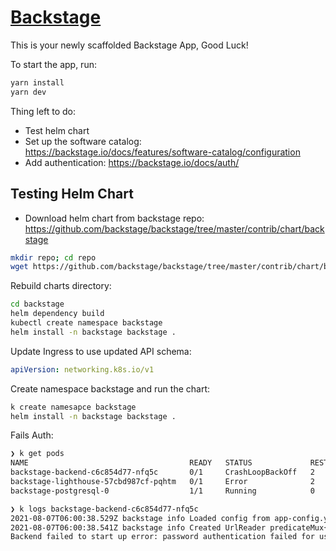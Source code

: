 # [Backstage](https://backstage.io)

This is your newly scaffolded Backstage App, Good Luck!

To start the app, run:

```sh
yarn install
yarn dev
```

Thing left to do:
   * Test helm chart
   * Set up the software catalog: https://backstage.io/docs/features/software-catalog/configuration
   * Add authentication: https://backstage.io/docs/auth/

## Testing Helm Chart

   * Download helm chart from backstage repo: https://github.com/backstage/backstage/tree/master/contrib/chart/backstage
```sh
mkdir repo; cd repo
wget https://github.com/backstage/backstage/tree/master/contrib/chart/backstage
```
Rebuild charts directory:
```sh
cd backstage
helm dependency build
kubectl create namespace backstage
helm install -n backstage backstage .
```

Update Ingress to use updated API schema:
```yaml
apiVersion: networking.k8s.io/v1
```

Create namespace backstage and run the chart:
```bash
k create namesapce backstage
helm install -n backstage backstage .
```

Fails Auth:
```bash
❯ k get pods
NAME                                    READY   STATUS             RESTARTS   AGE
backstage-backend-c6c854d77-nfq5c       0/1     CrashLoopBackOff   2          71s
backstage-lighthouse-57cbd987cf-pqhtm   0/1     Error              2          71s
backstage-postgresql-0                  1/1     Running            0          71s

❯ k logs backstage-backend-c6c854d77-nfq5c
2021-08-07T06:00:38.529Z backstage info Loaded config from app-config.yaml, app-config.development.yaml, env 
2021-08-07T06:00:38.541Z backstage info Created UrlReader predicateMux{readers=azure{host=dev.azure.com,authed=true},bitbucket{host=bitbucket.org,authed=false},github{host=github.com,authed=true},gitlab{host=gitlab.com,authed=true},fetch{} 
Backend failed to start up error: password authentication failed for user "backend-user"
```
